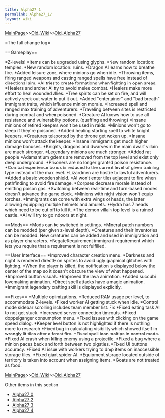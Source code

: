 ```yaml
---
title: Alpha27 1
permalink: Alpha27_1/
layout: wiki
---
```


[MainPage](/keeperrl_wiki/ "wikilink")>>[Old_Wiki](/keeperrl_wiki/Old_Wiki "wikilink")>>[Old_Alpha27](/keeperrl_wiki/Old_Alpha27 "wikilink")

=The full change log=

==Gameplay==

*Z-levels!
*Items can be upgraded using glyphs.
*New random location: temples.
*New random location: ruins.
*Dragon AI learns how to breathe fire.
*Added leisure zone, where minions go when idle.
*Throwing items, firing ranged weapons and casting ranged spells have free instead of directional aim.
*AI tries to create formations when fighting in open areas.
*Healers and archer AI try to avoid melee combat.
*Healers make more effort to heal wounded allies.
*Tree spirits can be set on fire, and will actively seek out water to put it out.
*Added &quot;entertainer&quot; and &quot;bad breath&quot; immigrant traits, which influence minion morale.
*Increased spell and ranged max training of adventurers.
*Traveling between sites is restricted during combat and when poisoned.
*Creature AI knows how to use all resistance and vulnerability potions. (quaffing and throwing)
*Insane minions of retired keepers won't be used in raids.
*Minions won't go to sleep if they're poisoned.
*Added healing starting spell to white knight keepers.
*Creatures teleported by the throne get woken up.
*Insane minions won't attack the keeper.
*Insane immigrants get much higher damage bonuses.
*Knights, dragons and dwarves in the main dwarf villain are much stronger.
*Legendary minions are much stronger.
*Added rat people
*Adamantium golems are removed from the top level and exist only deep underground.
*Prisoners are no longer granted poison resistance.
*Combat experience bonus is reduced to the current level of given training type instead of the max level.
*Lizardmen are hostile to lawful adventurers.
*Added a basic wooden shield.
*AI won't enter tiles adjacent to fire when pathfinding to avoid fire damage.
*Corpses decrease morale instead of emitting poison gas.
*Switching between real-time and turn-based modes doesn't advance the game clock.
*Minions with night vision won't equip torches.
*Immigrants can come with extra wings or heads, the latter allowing equipping multiple helmets and amulets.
*Hydra has 7 heads which need to be cut off to kill it.
*The demon villain top level is a ruined castle.
*AI will try to go indoors at night.

==Mods==
*Mods can be switched in settings.
*Mineral patch numbers can be modded (per given z-level depth).
*Creatures and their inventories can be modded. New creatures can be added and used in immigration and as player characters.
*NegateRequirement immigrant requirement which lets you require that a requirement is not fulfilled. 

==User Interface==
*Improved character creation menu.
*Darkness and night is rendered directly on sprites to avoid ugly graphical glitches with lighting.
*When the player is killed, the notification is displayed below the center of the map so it doesn't obscure the view of what happened.
*Improved button visuals.
*Improved the lava animation.
*Added succubi lovemaking animation.
*Direct spell attacks have a magic animation.
*Immigrant legendary crafting skill is displayed explicitly.

==Fixes==
*Multiple optimizations.
*Reduced RAM usage per level, to accommodate Z-levels.
*Fixed worker AI getting stuck when idle.
*Control mode sidebar scrolling includes team member list. Fix 
*Fixed eating task AI to not get stuck.
*Increased server connection timeouts.
*Fixed doppelganger consumption menu.
*Fixed issues with clicking on the game speed dialog. 
*Keeper level button is not highlighted if there is nothing more to research
*Fixed bug in calculating visibility which showed itself in wrongly lit tiles after a forest fire.
*Fixed spell icon tooltips in control mode. 
*Fixed AI crash when killing enemy using a projectile.
*Fixed a bug where a minion paces back and forth between two pigsties.
*Fixed UI buttons accuracy.
*Fixed AI issue with workers trying to drop items on inaccessible storage tiles.
*Fixed giant spider AI.
*Equipment storage located outside of territory is taken into account when assigning items.
*Goats are not treated as food.

[MainPage](/keeperrl_wiki/ "wikilink")>>[Old_Wiki](/keeperrl_wiki/Old_Wiki "wikilink")>>[Old_Alpha27](/keeperrl_wiki/Old_Alpha27 "wikilink")

Other items in this section
-    [Alpha27 0](/keeperrl_wiki/Alpha27_0 "wikilink")
-    [Alpha27 2](/keeperrl_wiki/Alpha27_2 "wikilink")
-    [Alpha27 3](/keeperrl_wiki/Alpha27_3 "wikilink")
-    [Alpha27 4](/keeperrl_wiki/Alpha27_4 "wikilink")
